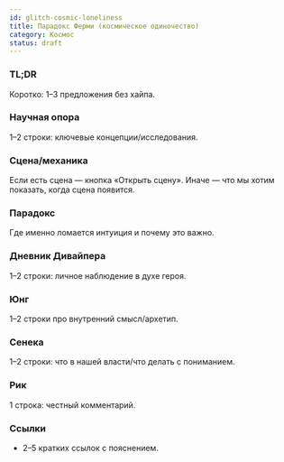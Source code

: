 ```yaml
---
id: glitch-cosmic-loneliness
title: Парадокс Ферми (космическое одиночество)
category: Космос
status: draft
---
```


### TL;DR

Коротко: 1–3 предложения без хайпа.

### Научная опора

1–2 строки: ключевые концепции/исследования.

### Сцена/механика

Если есть сцена — кнопка «Открыть сцену». Иначе — что мы хотим показать, когда сцена появится.

### Парадокс

Где именно ломается интуиция и почему это важно.

### Дневник Дивайпера

1–2 строки: личное наблюдение в духе героя.

### Юнг

1–2 строки про внутренний смысл/архетип.

### Сенека

1–2 строки: что в нашей власти/что делать с пониманием.

### Рик

1 строка: честный комментарий.

### Ссылки

- 2–5 кратких ссылок с пояснением.
